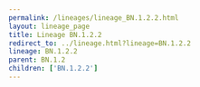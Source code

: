 ```yaml
---
permalink: /lineages/lineage_BN.1.2.2.html
layout: lineage_page
title: Lineage BN.1.2.2
redirect_to: ../lineage.html?lineage=BN.1.2.2
lineage: BN.1.2.2
parent: BN.1.2
children: ['BN.1.2.2']
---
```

